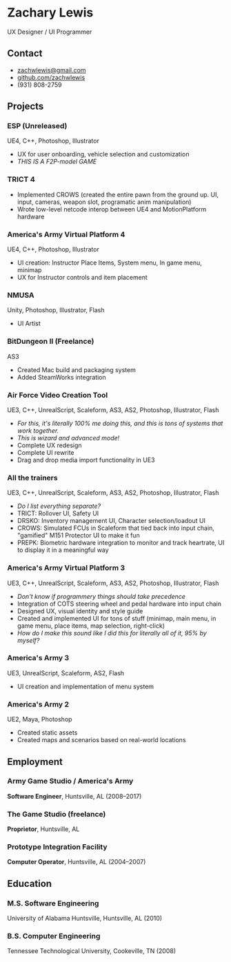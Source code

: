 Zachary Lewis
=============

UX Designer / UI Programmer


Contact
-------
- [zachwlewis@gmail.com](mailto:zachwlewis@gmail.com&amp;subject=You're%20hired!)
- [github.com/zachwlewis](https://github.com/zachwlewis)
- (931) 808-2759

Projects
--------

### ESP (Unreleased)
UE4, C++, Photoshop, Illustrator

- UX for user onboarding, vehicle selection and customization
- *THIS IS A F2P-model GAME*

### TRICT 4

- Implemented CROWS (created the entire pawn from the ground up. UI, input, cameras, weapon slot, programatic anim manipulation)
- Wrote low-level netcode interop between UE4 and MotionPlatform hardware

### America's Army Virtual Platform 4
UE4, C++, Photoshop, Illustrator

- UI creation: Instructor Place Items, System menu, In game menu, minimap
- UX for Instructor controls and item placement

### NMUSA
Unity, Photoshop, Illustrator, Flash

- UI Artist

### BitDungeon II (Freelance)
AS3

- Created Mac build and packaging system
- Added SteamWorks integration

### Air Force Video Creation Tool
UE3, C++, UnrealScript, Scaleform, AS3, AS2, Photoshop, Illustrator, Flash

- *For this, it's literally 100% me doing this, and this is tons of systems that work together.*
- *This is wizard and advanced mode!*
- Complete UX redesign
- Complete UI rewrite
- Drag and drop media import functionality in UE3

### All the trainers
UE3, C++, UnrealScript, Scaleform, AS3, AS2, Photoshop, Illustrator, Flash

- *Do I list everything separate?*
- TRICT: Rollover UI, Safety UI
- DRSKO: Inventory management UI, Character selection/loadout UI
- CROWS: Simulated FCUs in Scaleform that tied back into input chain, "gamified" M151 Protector UI to make it fun
- PREPK: Biometric hardware integration to monitor and track heartrate, UI to display it in a meaningful way

### America's Army Virtual Platform 3
UE3, C++, UnrealScript, Scaleform, AS3, AS2, Photoshop, Illustrator, Flash

- *Don't know if programmery things should take precedence*
- Integration of COTS steering wheel and pedal hardware into input chain
- Designed UX, visual identity and style guide
- Created and implemented UI for tons of stuff (minimap, main menu, in game menu, place items, map selection, right-click)
- *How do I make this sound like I did this for literally all of it, 95% by myself?*

### America's Army 3
UE3, UnrealScript, Scaleform, AS2, Flash

- UI creation and implementation of menu system

### America's Army 2
UE2, Maya, Photoshop

- Created static assets
- Created maps and scenarios based on real-world locations

Employment
----------

### Army Game Studio / America's Army
**Software Engineer**, Huntsville, AL (2008&ndash;2017)

### The Game Studio (freelance)
**Proprietor**, Huntsville, AL

### Prototype Integration Facility
**Computer Operator**, Huntsville, AL (2004&ndash;2007)

Education
---------

### M.S. Software Engineering
University of Alabama Huntsville, Huntsville, AL (2010)

### B.S. Computer Engineering
Tennessee Technological University, Cookeville, TN (2008)
